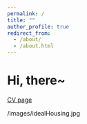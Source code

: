 ```yaml
---
permalink: /
title: ""
author_profile: true
redirect_from: 
  - /about/
  - /about.html
---
```


Hi, there~
======
[CV page](https://wanbint.github.io/0//cv/)


/images/idealHousing.jpg


